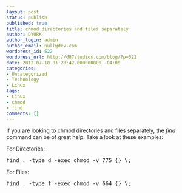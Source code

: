 ```yaml
---
layout: post
status: publish
published: true
title: chmod directories and files separately
author: DYURK
author_login: admin
author_email: null@dev.com
wordpress_id: 522
wordpress_url: http://d87studios.com/blog/?p=522
date: 2012-07-10 01:28:42.000000000 -04:00
categories:
- Uncategorized
- Technology
- Linux
tags:
- Linux
- chmod
- find
comments: []
---
```

If you are looking to chmod directories and files separately, the <em>find</em> command can be of great help. Take a look at these examples:

For Directories:
<pre lang="shell" prompt="$">find . -type d -exec chmod -v 775 {} \;</pre>
For Files:
<pre lang="shell" prompt="$">find . -type f -exec chmod -v 664 {} \;</pre>
